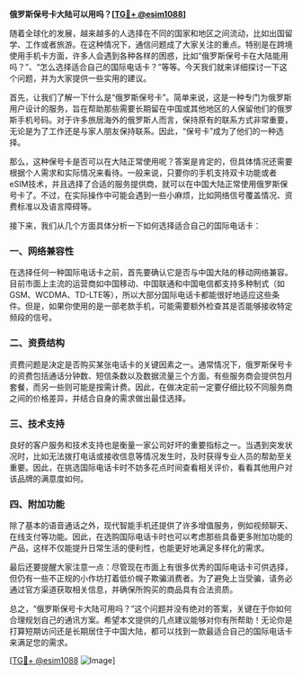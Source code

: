 **俄罗斯保号卡大陆可以用吗？[[TG💪+ @esim1088](https://t.me/s/esim1088)]**

随着全球化的发展，越来越多的人选择在不同的国家和地区之间流动，比如出国留学、工作或者旅游。在这种情况下，通信问题成了大家关注的重点。特别是在跨境使用手机卡方面，许多人会遇到各种各样的困惑，比如“俄罗斯保号卡在大陆能用吗？”、“怎么选择适合自己的国际电话卡？”等等。今天我们就来详细探讨一下这个问题，并为大家提供一些实用的建议。

首先，让我们了解一下什么是“俄罗斯保号卡”。简单来说，这是一种专门为俄罗斯用户设计的服务，旨在帮助那些需要长期留在中国或其他地区的人保留他们的俄罗斯手机号码。对于许多旅居海外的俄罗斯人而言，保持原有的联系方式非常重要，无论是为了工作还是与家人朋友保持联系。因此，“保号卡”成为了他们的一种选择。

那么，这种保号卡是否可以在大陆正常使用呢？答案是肯定的，但具体情况还需要根据个人需求和实际情况来看待。一般来说，只要你的手机支持双卡功能或者eSIM技术，并且选择了合适的服务提供商，就可以在中国大陆正常使用俄罗斯保号卡了。不过，在实际操作中可能会遇到一些小麻烦，比如网络信号覆盖情况、资费标准以及语言障碍等。

接下来，我们从几个方面具体分析一下如何选择适合自己的国际电话卡：

### 一、网络兼容性

在选择任何一种国际电话卡之前，首先要确认它是否与中国大陆的移动网络兼容。目前市面上主流的运营商如中国移动、中国联通和中国电信都支持多种制式（如GSM、WCDMA、TD-LTE等），所以大部分国际电话卡都能很好地适应这些条件。但是，如果你使用的是一部老款手机，可能需要额外检查其是否能够接收特定频段的信号。

### 二、资费结构

资费问题是决定是否购买某张电话卡的关键因素之一。通常情况下，俄罗斯保号卡的资费包括通话分钟数、短信条数以及数据流量三个方面。有些服务商会提供包月套餐，而另一些则可能是按需计费。因此，在做决定前一定要仔细比较不同服务商之间的价格差异，并结合自身的需求做出最佳选择。

### 三、技术支持

良好的客户服务和技术支持也是衡量一家公司好坏的重要指标之一。当遇到突发状况时，比如无法拨打电话或接收信息等情况发生时，及时获得专业人员的帮助至关重要。因此，在挑选国际电话卡时不妨多花点时间查看相关评价，看看其他用户对该品牌的满意度如何。

### 四、附加功能

除了基本的语音通话之外，现代智能手机还提供了许多增值服务，例如视频聊天、在线支付等功能。因此，在选购国际电话卡时也可以考虑那些具备更多附加功能的产品，这样不仅能提升日常生活的便利性，也能更好地满足多样化的需求。

最后还要提醒大家注意一点：尽管现在市面上有很多优秀的国际电话卡可供选择，但仍有一些不正规的小作坊打着低价幌子欺骗消费者。为了避免上当受骗，请务必通过官方渠道获取相关信息，并确保所购买的商品具有合法资质。

总之，“俄罗斯保号卡大陆可用吗？”这个问题并没有绝对的答案，关键在于你如何合理规划自己的通讯方案。希望本文提供的几点建议能够对你有所帮助！无论你是打算短期访问还是长期居住于中国大陆，都可以找到一款最适合自己的国际电话卡来满足您的需求。

[[TG💪+ @esim1088](https://t.me/s/esim1088) ![Image](https://i.postimg.cc/4NQfJmqS/Snipaste-2025-05-13-00-14-12.png)]